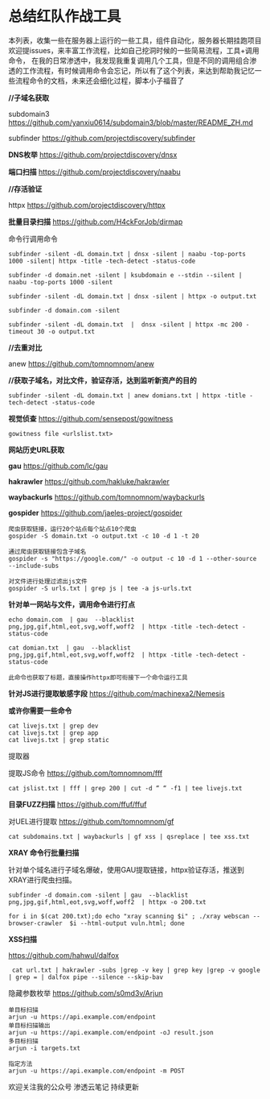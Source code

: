 # 总结红队作战工具

本列表，收集一些在服务器上运行的一些工具，组件自动化，服务器长期挂跑项目 欢迎提issues，来丰富工作流程，比如自己挖洞时候的一些简易流程，工具+调用命令，
在我的日常渗透中，我发现我重复调用几个工具，但是不同的调用组合渗透的工作流程，有时候调用命令会忘记，所以有了这个列表，来达到帮助我记忆一些流程命令的文档，未来还会细化过程，脚本小子福音了

**//子域名获取**

subdomain3 https://github.com/yanxiu0614/subdomain3/blob/master/README_ZH.md 

subfinder  https://github.com/projectdiscovery/subfinder 



**DNS枚举**
https://github.com/projectdiscovery/dnsx



**端口扫描**
https://github.com/projectdiscovery/naabu



**//存活验证**

httpx  https://github.com/projectdiscovery/httpx  



**批量目录扫描**
https://github.com/H4ckForJob/dirmap

命令行调用命令

```
subfinder -silent -dL domain.txt | dnsx -silent | naabu -top-ports 1000 -silent| httpx -title -tech-detect -status-code

subfinder -d domain.net -silent | ksubdomain e --stdin --silent | naabu -top-ports 1000 -silent

subfinder -silent -dL domain.txt | dnsx -silent | httpx -o output.txt

subfinder -d domain.com -silent

subfinder -silent -dL domain.txt  |  dnsx -silent | httpx -mc 200 -timeout 30 -o output.txt 
```



**//去重对比**

anew   https://github.com/tomnomnom/anew  



**//获取子域名，对比文件，验证存活，达到监听新资产的目的**

```
subfinder -silent -dL domain.txt | anew domians.txt | httpx -title -tech-detect -status-code 
```

**视觉侦查**
https://github.com/sensepost/gowitness

```
gowitness file <urlslist.txt>
```

**网站历史URL获取**

**gau**   https://github.com/lc/gau  

**hakrawler** https://github.com/hakluke/hakrawler  

**waybackurls** https://github.com/tomnomnom/waybackurls

**gospider** https://github.com/jaeles-project/gospider

```
爬虫获取链接，运行20个站点每个站点10个爬虫
gospider -S domain.txt -o output.txt -c 10 -d 1 -t 20

通过爬虫获取链接包含子域名
gospider -s "https://google.com/" -o output -c 10 -d 1 --other-source --include-subs

对文件进行处理过滤出js文件
gospider -S urls.txt | grep js | tee -a js-urls.txt
```



**针对单一网站与文件，调用命令进行打点**

```
echo domain.com  | gau  --blacklist  png,jpg,gif,html,eot,svg,woff,woff2  | httpx -title -tech-detect -status-code

cat domian.txt  | gau  --blacklist  png,jpg,gif,html,eot,svg,woff,woff2  | httpx -title -tech-detect -status-code 

此命令也获取了标题，直接操作httpx即可衔接下一个命令运行工具
```

**针对JS进行提取敏感字段**
https://github.com/machinexa2/Nemesis

**或许你需要一些命令**

```
cat livejs.txt | grep dev
cat livejs.txt | grep app
cat livejs.txt | grep static
```

提取器

提取JS命令  https://github.com/tomnomnom/fff

```
cat jslist.txt | fff | grep 200 | cut -d “ “ -f1 | tee livejs.txt
```

**目录FUZZ扫描**
https://github.com/ffuf/ffuf

对UEL进行提取
https://github.com/tomnomnom/gf

```
cat subdomains.txt | waybackurls | gf xss | qsreplace | tee xss.txt
```




**XRAY 命令行批量扫描**

针对单个域名进行子域名爆破，使用GAU提取链接，httpx验证存活，推送到XRAY进行爬虫扫描。

```
subfinder -d domain.com -silent | gau  --blacklist  png,jpg,gif,html,eot,svg,woff,woff2  | httpx -o 200.txt

for i in $(cat 200.txt);do echo "xray scanning $i" ; ./xray webscan --browser-crawler  $i --html-output vuln.html; done
```

**XSS扫描**

https://github.com/hahwul/dalfox

```
 cat url.txt | hakrawler -subs |grep -v key | grep key |grep -v google | grep = | dalfox pipe --silence --skip-bav 
```





隐藏参数枚举
https://github.com/s0md3v/Arjun

```
单目标扫描
arjun -u https://api.example.com/endpoint
单目标扫描输出
arjun -u https://api.example.com/endpoint -oJ result.json
多目标扫描
arjun -i targets.txt

指定方法
arjun -u https://api.example.com/endpoint -m POST

```

欢迎关注我的公众号 渗透云笔记
持续更新
